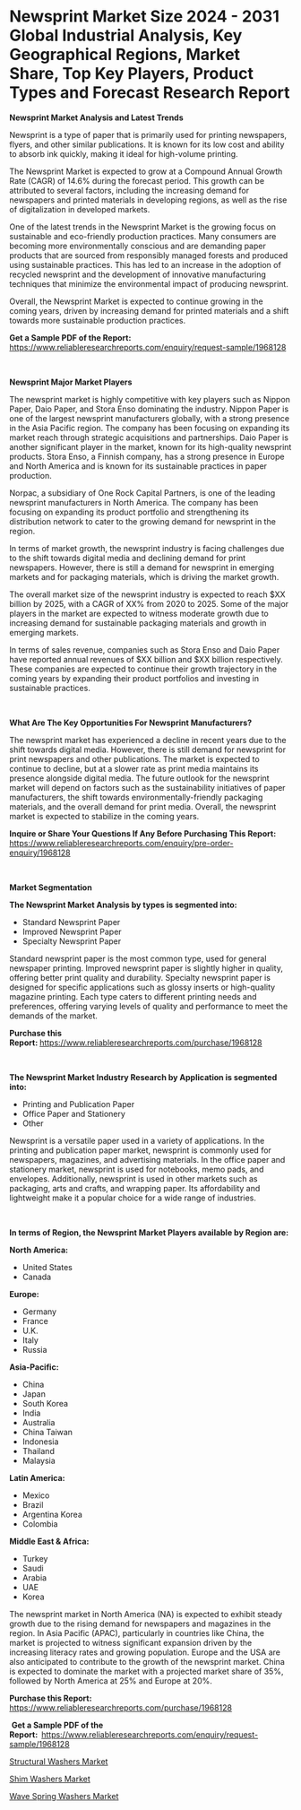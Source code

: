 <p><h1>Newsprint Market Size 2024 - 2031 Global Industrial Analysis, Key Geographical Regions, Market Share, Top Key Players, Product Types and Forecast Research Report</h1></p><p><strong>Newsprint Market Analysis and Latest Trends</strong></p>
<p><p>Newsprint is a type of paper that is primarily used for printing newspapers, flyers, and other similar publications. It is known for its low cost and ability to absorb ink quickly, making it ideal for high-volume printing.</p><p>The Newsprint Market is expected to grow at a Compound Annual Growth Rate (CAGR) of 14.6% during the forecast period. This growth can be attributed to several factors, including the increasing demand for newspapers and printed materials in developing regions, as well as the rise of digitalization in developed markets.</p><p>One of the latest trends in the Newsprint Market is the growing focus on sustainable and eco-friendly production practices. Many consumers are becoming more environmentally conscious and are demanding paper products that are sourced from responsibly managed forests and produced using sustainable practices. This has led to an increase in the adoption of recycled newsprint and the development of innovative manufacturing techniques that minimize the environmental impact of producing newsprint.</p><p>Overall, the Newsprint Market is expected to continue growing in the coming years, driven by increasing demand for printed materials and a shift towards more sustainable production practices.</p></p>
<p><strong>Get a Sample PDF of the Report:&nbsp;</strong> <a href="https://www.reliableresearchreports.com/enquiry/request-sample/1968128">https://www.reliableresearchreports.com/enquiry/request-sample/1968128</a></p>
<p>&nbsp;</p>
<p><strong>Newsprint Major Market Players</strong></p>
<p><p>The newsprint market is highly competitive with key players such as Nippon Paper, Daio Paper, and Stora Enso dominating the industry. Nippon Paper is one of the largest newsprint manufacturers globally, with a strong presence in the Asia Pacific region. The company has been focusing on expanding its market reach through strategic acquisitions and partnerships. Daio Paper is another significant player in the market, known for its high-quality newsprint products. Stora Enso, a Finnish company, has a strong presence in Europe and North America and is known for its sustainable practices in paper production.</p><p>Norpac, a subsidiary of One Rock Capital Partners, is one of the leading newsprint manufacturers in North America. The company has been focusing on expanding its product portfolio and strengthening its distribution network to cater to the growing demand for newsprint in the region.</p><p>In terms of market growth, the newsprint industry is facing challenges due to the shift towards digital media and declining demand for print newspapers. However, there is still a demand for newsprint in emerging markets and for packaging materials, which is driving the market growth.</p><p>The overall market size of the newsprint industry is expected to reach $XX billion by 2025, with a CAGR of XX% from 2020 to 2025. Some of the major players in the market are expected to witness moderate growth due to increasing demand for sustainable packaging materials and growth in emerging markets.</p><p>In terms of sales revenue, companies such as Stora Enso and Daio Paper have reported annual revenues of $XX billion and $XX billion respectively. These companies are expected to continue their growth trajectory in the coming years by expanding their product portfolios and investing in sustainable practices.</p></p>
<p>&nbsp;</p>
<p><strong>What Are The Key Opportunities For Newsprint Manufacturers?</strong></p>
<p><p>The newsprint market has experienced a decline in recent years due to the shift towards digital media. However, there is still demand for newsprint for print newspapers and other publications. The market is expected to continue to decline, but at a slower rate as print media maintains its presence alongside digital media. The future outlook for the newsprint market will depend on factors such as the sustainability initiatives of paper manufacturers, the shift towards environmentally-friendly packaging materials, and the overall demand for print media. Overall, the newsprint market is expected to stabilize in the coming years.</p></p>
<p><strong>Inquire or Share Your Questions If Any Before Purchasing This Report:</strong> <a href="https://www.reliableresearchreports.com/enquiry/pre-order-enquiry/1968128">https://www.reliableresearchreports.com/enquiry/pre-order-enquiry/1968128</a></p>
<p>&nbsp;</p>
<p><strong>Market Segmentation</strong></p>
<p><strong>The Newsprint Market Analysis by types is segmented into:</strong></p>
<p><ul><li>Standard Newsprint Paper</li><li>Improved Newsprint Paper</li><li>Specialty Newsprint Paper</li></ul></p>
<p><p>Standard newsprint paper is the most common type, used for general newspaper printing. Improved newsprint paper is slightly higher in quality, offering better print quality and durability. Specialty newsprint paper is designed for specific applications such as glossy inserts or high-quality magazine printing. Each type caters to different printing needs and preferences, offering varying levels of quality and performance to meet the demands of the market.</p></p>
<p><strong>Purchase this Report:&nbsp;</strong><a href="https://www.reliableresearchreports.com/purchase/1968128">https://www.reliableresearchreports.com/purchase/1968128</a></p>
<p>&nbsp;</p>
<p><strong>The Newsprint Market Industry Research by Application is segmented into:</strong></p>
<p><ul><li>Printing and Publication Paper</li><li>Office Paper and Stationery</li><li>Other</li></ul></p>
<p><p>Newsprint is a versatile paper used in a variety of applications. In the printing and publication paper market, newsprint is commonly used for newspapers, magazines, and advertising materials. In the office paper and stationery market, newsprint is used for notebooks, memo pads, and envelopes. Additionally, newsprint is used in other markets such as packaging, arts and crafts, and wrapping paper. Its affordability and lightweight make it a popular choice for a wide range of industries.</p></p>
<p>&nbsp;</p>
<p><strong>In terms of Region, the Newsprint Market Players available by Region are:</strong></p>
<p>
    <p> <strong> North America: </strong>
        <ul>
            <li>United States</li>
            <li>Canada</li>
        </ul>
        </p> 
    <p> <strong> Europe: </strong>
        <ul>
            <li>Germany</li>
            <li>France</li>
            <li>U.K.</li>
            <li>Italy</li>
            <li>Russia</li>
        </ul>
        </p> 
    <p> <strong> Asia-Pacific: </strong>
        <ul>
            <li>China</li>
            <li>Japan</li>
            <li>South Korea</li>
            <li>India</li>
            <li>Australia</li>
            <li>China Taiwan</li>
            <li>Indonesia</li>
            <li>Thailand</li>
            <li>Malaysia</li>
        </ul>
        </p> 
    <p> <strong> Latin America: </strong>
        <ul>
            <li>Mexico</li>
            <li>Brazil</li>
            <li>Argentina Korea</li>
            <li>Colombia</li>
        </ul>
        </p> 
    <p> <strong> Middle East & Africa: </strong>
        <ul>
            <li>Turkey</li>
            <li>Saudi</li>
            <li>Arabia</li>
            <li>UAE</li>
            <li>Korea</li>
        </ul>
    </p>
    </p>
<p><p>The newsprint market in North America (NA) is expected to exhibit steady growth due to the rising demand for newspapers and magazines in the region. In Asia Pacific (APAC), particularly in countries like China, the market is projected to witness significant expansion driven by the increasing literacy rates and growing population. Europe and the USA are also anticipated to contribute to the growth of the newsprint market. China is expected to dominate the market with a projected market share of 35%, followed by North America at 25% and Europe at 20%.</p></p>
<p><strong>Purchase this Report: </strong><a href="https://www.reliableresearchreports.com/purchase/1968128">https://www.reliableresearchreports.com/purchase/1968128</a></p>
<p>&nbsp;<strong>Get a Sample PDF of the Report:&nbsp;&nbsp;</strong><a href="https://www.reliableresearchreports.com/enquiry/request-sample/1968128">https://www.reliableresearchreports.com/enquiry/request-sample/1968128</a></p>
<p><strong></strong></p>
<p><p><a href="https://view.publitas.com/reportprime-1/structural-washers-market-size-and-examines-its-market-scope-with-a-primary-focus-on-growth-opportunities-and-forecasted-trends-spanning-from-2023-to-2030/">Structural Washers Market</a></p><p><a href="https://view.publitas.com/reportprime-1/decoding-the-shim-washers-market-a-deep-dive-into-the-latest-market-trends-market-segmentation-and-competitive-analysis/">Shim Washers Market</a></p><p><a href="https://view.publitas.com/reportprime-1/wave-spring-washers-market-research-report-forecasted-for-period-from-2023-2030-by-market-type-market-application-and-region/">Wave Spring Washers Market</a></p></p>